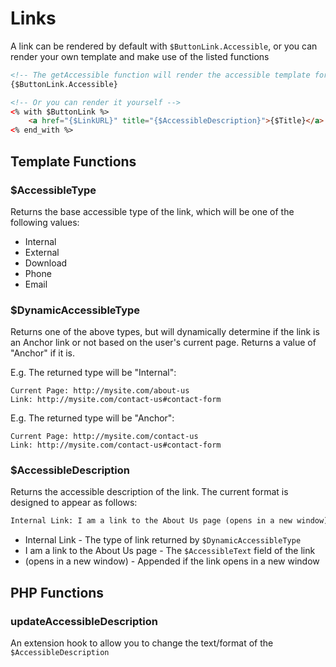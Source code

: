 # Links

A link can be rendered by default with `$ButtonLink.Accessible`, or you can render your own template and make use of the listed functions

```HTML
<!-- The getAccessible function will render the accessible template for you -->
{$ButtonLink.Accessible}

<!-- Or you can render it yourself -->
<% with $ButtonLink %>
    <a href="{$LinkURL}" title="{$AccessibleDescription}">{$Title}</a>
<% end_with %>
```

## Template Functions

### $AccessibleType

Returns the base accessible type of the link, which will be one of the following values:

- Internal
- External
- Download
- Phone
- Email

### $DynamicAccessibleType 

Returns one of the above types, but will dynamically determine if the link is an Anchor link or not based on the user's current page. Returns a value of "Anchor" if it is.

E.g. The returned type will be "Internal":
```
Current Page: http://mysite.com/about-us
Link: http://mysite.com/contact-us#contact-form
```

E.g. The returned type will be "Anchor":
```
Current Page: http://mysite.com/contact-us
Link: http://mysite.com/contact-us#contact-form
```

### $AccessibleDescription

Returns the accessible description of the link. The current format is designed to appear as follows:

```html
Internal Link: I am a link to the About Us page (opens in a new window)
```

 - Internal Link - The type of link returned by `$DynamicAccessibleType`
 - I am a link to the About Us page - The `$AccessibleText` field of the link
 - (opens in a new window) - Appended if the link opens in a new window

## PHP Functions

### updateAccessibleDescription

An extension hook to allow you to change the text/format of the `$AccessibleDescription`
